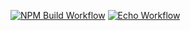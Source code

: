 [![NPM Build Workflow](https://github.com/computerdev21/BCDV4033/actions/workflows/npm.yml/badge.svg)](https://github.com/computerdev21/BCDV4033/blob/main/.github/workflows/npm.yml)
[![Echo Workflow](https://github.com/computerdev21/BCDV4033/actions/workflows/sample.yml/badge.svg)](https://github.com/computerdev21/BCDV4033/blob/main/.github/workflows/sample.yml)

